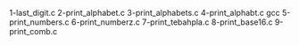 1-last_digit.c 
2-print_alphabet.c 
3-print_alphabets.c
4-print_alphabt.c 
 gcc 5-print_numbers.c
6-print_numberz.c
7-print_tebahpla.c
8-print_base16.c
9-print_comb.c
